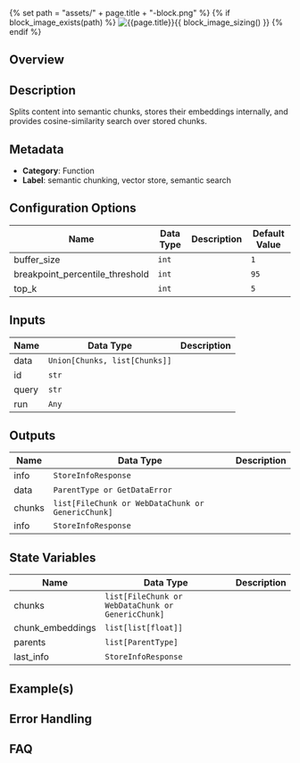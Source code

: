 {% set path = "assets/" + page.title + "-block.png" %}
{% if block_image_exists(path) %}
![{{page.title}}]({{path}}){{ block_image_sizing() }}
{% endif %}

## Overview

## Description


Splits content into semantic chunks, stores their embeddings internally, and
provides cosine-similarity search over stored chunks.


## Metadata

- **Category**: Function
- **Label**: semantic chunking, vector store, semantic search

## Configuration Options

| Name | Data Type | Description | Default Value |
|------|-----------|-------------|---------------|
| buffer_size | `int` |  | `1` |
| breakpoint_percentile_threshold | `int` |  | `95` |
| top_k | `int` |  | `5` |

## Inputs

| Name | Data Type | Description |
|------|-----------|-------------|
| data | `Union[Chunks, list[Chunks]]` |  |
| id | `str` |  |
| query | `str` |  |
| run | `Any` |  |

## Outputs

| Name | Data Type | Description |
|------|-----------|-------------|
| info | `StoreInfoResponse` |  |
| data | `ParentType or GetDataError` |  |
| chunks | `list[FileChunk or WebDataChunk or GenericChunk]` |  |
| info | `StoreInfoResponse` |  |

## State Variables

| Name | Data Type | Description |
|------|-----------|-------------|
| chunks | `list[FileChunk or WebDataChunk or GenericChunk]` |  |
| chunk_embeddings | `list[list[float]]` |  |
| parents | `list[ParentType]` |  |
| last_info | `StoreInfoResponse` |  |



## Example(s)

## Error Handling

## FAQ

